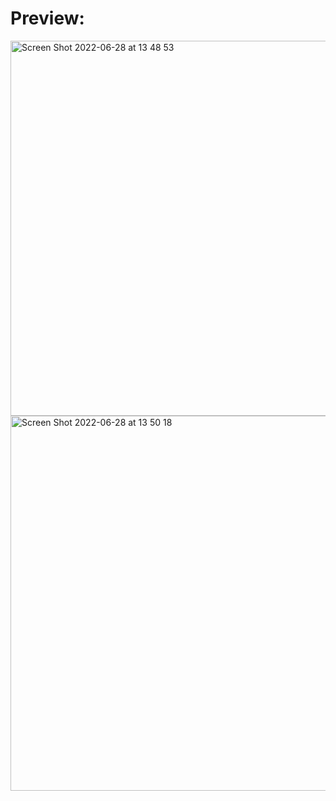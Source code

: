 # Preview:
<img width="600" alt="Screen Shot 2022-06-28 at 13 48 53" src="https://user-images.githubusercontent.com/69543583/176284952-4d8efc65-ef12-4af4-8816-034a2f2c878d.png">

<img width="600" alt="Screen Shot 2022-06-28 at 13 50 18" src="https://user-images.githubusercontent.com/69543583/176285213-55cbf3c2-10d1-429f-8dad-f31bd9981422.png">
